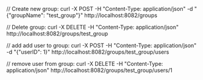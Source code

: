 // Create new group:
curl -X POST -H "Content-Type: application/json" -d "{\"groupName\": \"test_group\"}" http://localhost:8082/groups

// Delete group:
curl -X DELETE -H "Content-Type: application/json" http://localhost:8082/groups/test_group

// add add user to group:
curl -X POST -H "Content-Type: application/json" -d "{\"userID\": 1}" http://localhost:8082/groups/test_group/users

// remove user from group:
curl -X DELETE -H "Content-Type: application/json" http://localhost:8082/groups/test_group/users/1


